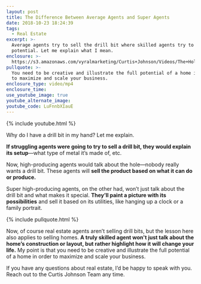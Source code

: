 ```yaml
---
layout: post
title: The Difference Between Average Agents and Super Agents
date: 2018-10-23 18:24:39
tags:
  - Real Estate
excerpt: >-
  Average agents try to sell the drill bit where skilled agents try to sell its
  potential. Let me explain what I mean.
enclosure: >-
  https://s3.amazonaws.com/vyralmarketing/Curtis+Johnson/Videos/The+Hole+Vs.+The+Screw.mp4
pullquote: >-
  You need to be creative and illustrate the full potential of a home in order
  to maximize and scale your business.
enclosure_type: video/mp4
enclosure_time:
use_youtube_image: true
youtube_alternate_image:
youtube_code: LuFnnbXIauE
---
```


{% include youtube.html %}

Why do I have a drill bit in my hand? Let me explain.

**If struggling agents were going to try to sell a drill bit, they would explain its setup**—what type of metal it’s made of, etc.

Now, high-producing agents would talk about the hole—nobody really wants a drill bit. These agents will **sell the product based on what it can do or produce.**

Super high-producing agents, on the other had, won’t just talk about the drill bit and what makes it special. **They’ll paint a picture with its possibilities** and sell it based on its utilities, like hanging up a clock or a family portrait.

{% include pullquote.html %}

Now, of course real estate agents aren’t selling drill bits, but the lesson here also applies to selling homes. **A truly skilled agent won't just talk about the home’s construction or layout, but rather highlight how it will change your life.** My point is that you need to be creative and illustrate the full potential of a home in order to maximize and scale your business.

If you have any questions about real estate, I’d be happy to speak with you. Reach out to the Curtis Johnson Team any time.

&nbsp;
